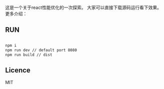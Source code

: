 ##
这是一个关于react性能优化的一次探索。 大家可以直接下载源码运行看下效果。更多介绍：<todo>

## RUN

```bash

npm i
npm run dev // default port 8080
npm run build // dist

```

## Licence
MIT